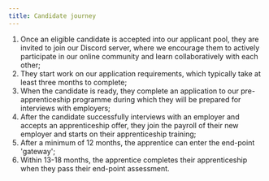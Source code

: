 ```yaml
---
title: Candidate journey
---
```


1. Once an eligible candidate is accepted into our applicant pool, they are invited to join our Discord server, where we encourage them to actively participate in our online community and learn collaboratively with each other;
1. They start work on our application requirements, which typically take at least three months to complete;
1. When the candidate is ready, they complete an application to our pre-apprenticeship programme during which they will be prepared for interviews with employers;
1. After the candidate successfully interviews with an employer and accepts an apprenticeship offer, they join the payroll of their new employer and starts on their apprenticeship training;
1. After a minimum of 12 months, the apprentice can enter the end-point 'gateway';
1. Within 13-18 months, the apprentice completes their apprenticeship when they pass their end-point assessment.
